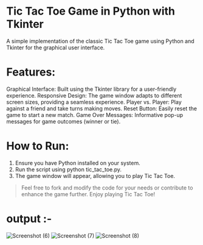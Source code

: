 # Tic Tac Toe Game in Python with Tkinter
A simple implementation of the classic Tic Tac Toe game using Python and Tkinter for the graphical user interface.
# Features:
Graphical Interface: Built using the Tkinter library for a user-friendly experience.
Responsive Design: The game window adapts to different screen sizes, providing a seamless experience.
Player vs. Player: Play against a friend and take turns making moves.
Reset Button: Easily reset the game to start a new match.
Game Over Messages: Informative pop-up messages for game outcomes (winner or tie).
# How to Run:
1. Ensure you have Python installed on your system.
2. Run the script using python tic_tac_toe.py.
3. The game window will appear, allowing you to play Tic Tac Toe.

> Feel free to fork and modify the code for your needs or contribute to enhance the game further. Enjoy playing Tic Tac Toe!

# output :- 
![Screenshot (6)](https://github.com/KunalMali-The-Clever-Programmer/TicTacToe-/assets/107911019/e321a24f-c5dd-4413-98ef-d3f7cee93afc)
![Screenshot (7)](https://github.com/KunalMali-The-Clever-Programmer/TicTacToe-/assets/107911019/54d366b2-4822-4ff7-8f86-9ab9d50253d0)
![Screenshot (8)](https://github.com/KunalMali-The-Clever-Programmer/TicTacToe-/assets/107911019/7eaab08d-9caa-4b44-a6f7-78f7545c8c00)

